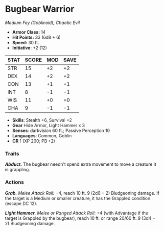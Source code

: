 # Bugbear Warrior

*Medium Fey (Goblinoid), Chaotic Evil*

- **Armor Class:** 14
- **Hit Points:** 33 (6d8 + 6)
- **Speed:** 30 ft.
- **Initiative**: +2 (12)

|STAT|SCORE|MOD|SAVE|
| --- | --- | --- | ---- |
| STR | 15 | +2 | +2 |
| DEX | 14 | +2 | +2 |
| CON | 13 | +1 | +1 |
| INT | 8 | -1 | -1 |
| WIS | 11 | +0 | +0 |
| CHA | 9 | -1 | -1 |

- **Skills**: Stealth +6, Survival +2
- **Gear** Hide Armor, Light Hammer x 3
- **Senses**: darkvision 60 ft.; Passive Perception 10
- **Languages**: Common, Goblin
- **CR** 1 (XP 200; PB +2)

### Traits

***Abduct.*** The bugbear needn't spend extra movement to move a creature it is grappling.


### Actions

***Grab.*** *Melee Attack Roll:* +4, reach 10 ft. 9 (2d6 + 2) Bludgeoning damage. If the target is a Medium or smaller creature, it has the Grappled condition (escape DC 12).

***Light Hammer.*** *Melee or Ranged Attack Roll:* +4 (with Advantage if the target is Grappled by the bugbear), reach 10 ft. or range 20/60 ft. 9 (3d4 + 2) Bludgeoning damage.
